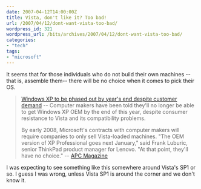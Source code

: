```yaml
---
date: 2007-04-12T14:00:00Z
title: Vista, don't like it? Too bad!
url: /2007/04/12/dont-want-vista-too-bad/
wordpress_id: 321
wordpress_url: /bits/archives/2007/04/12/dont-want-vista-too-bad/
categories:
- "tech"
tags:
- "microsoft"
---
```


It seems that for those individuals who do not build their own machines --that is, assemble them-- there will be no choice when it comes to pick their OS.

> <a href="http://apcmag.com/5835/vendors_in_no_rush_to_ditch_xp_for_vista">Windows XP to be phased out by year's end despite customer demand</a> -- Computer makers have been told they'll no longer be able to get Windows XP OEM by the end of this year, despite consumer resistance to Vista and its compatibility problems.
> 
> By early 2008, Microsoft's contracts with computer makers will require companies to only sell Vista-loaded machines. "The OEM version of XP Professional goes next January," said Frank Luburic, senior ThinkPad product manager for Lenovo. "At that point, they'll have no choice." -- <a href="http://apcmag.com/">APC Magazine</a>

I was expecting to see something like this somewhere around Vista's SP1 or so. I guess I was wrong, unless Vista SP1 is around the corner and we don't know it.
